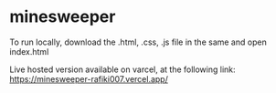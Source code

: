 # minesweeper

To run locally, download the .html, .css, .js file in the same and open index.html

Live hosted version available on varcel, at the following link:
https://minesweeper-rafiki007.vercel.app/
